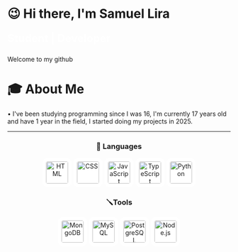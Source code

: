 <h1>😉 Hi there, I'm Samuel Lira</h1>

<p style="color:#ffffff; font-size:24px;"><strong>Student | Developer
</strong></p>
<p>
Welcome to my github
</p>

<h1>🎓 About Me</h1>
• I've been studying programming since I was 16, I'm currently 17 years old and have 1 year in the field, I started doing my projects in 2025.

---

<h3 align="center">🚀 Languages</h3>

<p align="center">
  <img src="https://cdn.jsdelivr.net/gh/devicons/devicon/icons/html5/html5-original.svg" 
       alt="HTML" width="50" height="50" 
       style="background-color: white; padding: 8px; border-radius: 12px;"/>
  <img src="https://cdn.jsdelivr.net/gh/devicons/devicon/icons/css3/css3-original.svg" 
       alt="CSS" width="50" height="50" 
       style="background-color: white; padding: 8px; border-radius: 12px;"/>
  <img src="https://cdn.jsdelivr.net/gh/devicons/devicon/icons/javascript/javascript-original.svg" 
       alt="JavaScript" width="50" height="50" 
       style="background-color: white; padding: 8px; border-radius: 12px;"/>
 <img src="https://cdn.jsdelivr.net/gh/devicons/devicon@latest/icons/typescript/typescript-original.svg" 
       alt="TypeScript" width="50" height="50" 
       style="background-color: white; padding: 8px; border-radius: 12px;"/>
<img src="https://cdn.jsdelivr.net/gh/devicons/devicon@latest/icons/python/python-original.svg" 
       alt="Python" width="50" height="50" 
       style="background-color: white; padding: 8px; border-radius: 12px;"/>
</p>

<h3 align="center">🪛Tools</h3>

<p align="center">
<img src="https://cdn.jsdelivr.net/gh/devicons/devicon@latest/icons/mongodb/mongodb-original.svg" 
       alt="MongoDB" width="50" height="50" 
       style="background-color: white; padding: 8px; border-radius: 12px;"/>
<img src="https://cdn.jsdelivr.net/gh/devicons/devicon@latest/icons/mysql/mysql-original.svg" 
       alt="MySQL" width="50" height="50" 
       style="background-color: white; padding: 8px; border-radius: 12px;"/>
<img src="https://cdn.jsdelivr.net/gh/devicons/devicon@latest/icons/postgresql/postgresql-original.svg" 
       alt="PostgreSQL" width="50" height="50" 
       style="background-color: white; padding: 8px; border-radius: 12px;"/>
<img src="https://cdn.jsdelivr.net/gh/devicons/devicon@latest/icons/nodejs/nodejs-original.svg" 
       alt="Node.js" width="50" height="50" 
       style="background-color: white; padding: 8px; border-radius: 12px;"/>
</p>
